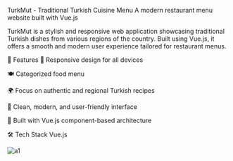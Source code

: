 TurkMut - Traditional Turkish Cuisine Menu
A modern restaurant menu website built with Vue.js

TurkMut is a stylish and responsive web application showcasing traditional Turkish dishes from various regions of the country. Built using Vue.js, it offers a smooth and modern user experience tailored for restaurant menus.

🚀 Features
📱 Responsive design for all devices

🍽️ Categorized food menu

🌍 Focus on authentic and regional Turkish recipes

🎨 Clean, modern, and user-friendly interface

🧭 Built with Vue.js component-based architecture

🛠️ Tech Stack
Vue.js

![a1](https://github.com/user-attachments/assets/add088ae-f7df-49c7-9b65-ba50597a8e04)



